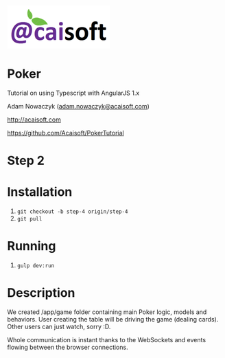 ![Acaisoft](https://raw.githubusercontent.com/Acaisoft/PokerTutorial/master/styles/images/logo.png)

# Poker
Tutorial on using Typescript with AngularJS 1.x

Adam Nowaczyk ([adam.nowaczyk@acaisoft.com](mailto:adam.nowaczy@acaisoft.com))

<a href="http://acaisoft.com" target="_blank">http://acaisoft.com</a>

<a href="https://github.com/Acaisoft/PokerTutorial" target="_blank">https://github.com/Acaisoft/PokerTutorial</a>

# Step 2

# Installation

1. `git checkout -b step-4 origin/step-4`
1. `git pull`

# Running

1. `gulp dev:run`

# Description

We created /app/game folder containing main Poker logic, models and behaviors. User creating the table will be driving the game (dealing cards). 
Other users can just watch, sorry :D.

Whole communication is instant thanks to the WebSockets and events flowing between the browser connections.

